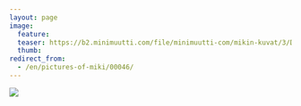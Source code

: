 ```yaml
---
layout: page
image:
  feature:
  teaser: https://b2.minimuutti.com/file/minimuutti-com/mikin-kuvat/3/DSC26595-245px.jpg
  thumb:
redirect_from:
  - /en/pictures-of-miki/00046/
---
```


![](https://b2.minimuutti.com/file/minimuutti-com/mikin-kuvat/3/DSC26595-800px.jpg)
